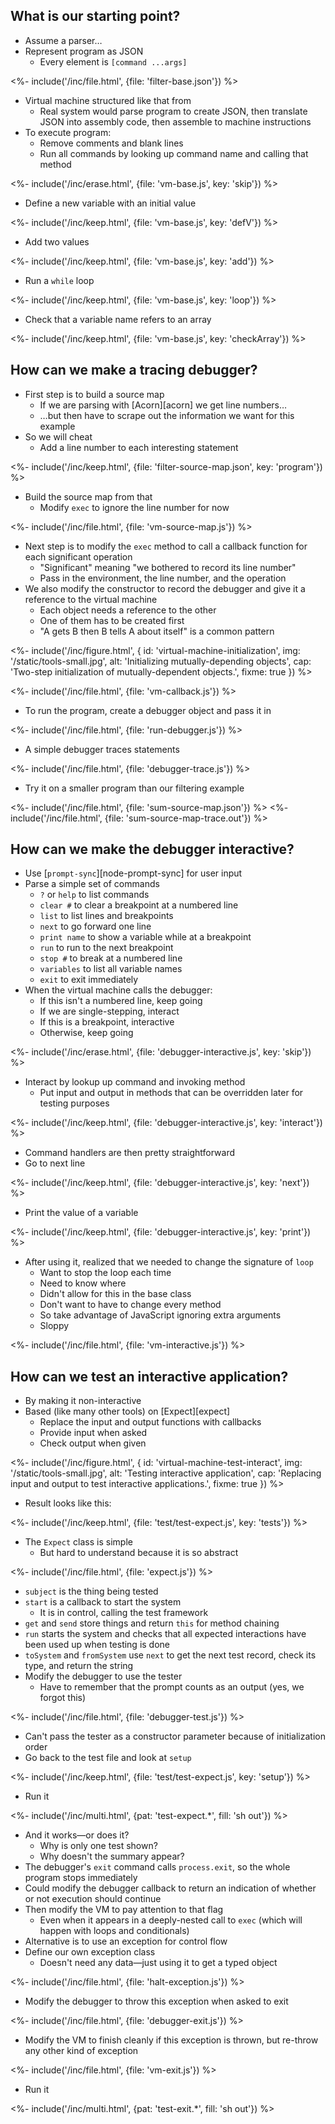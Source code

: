 ---
---

## What is our starting point?

-   Assume a parser…
-   Represent program as JSON
    -   Every element is `[command ...args]`

<%- include('/inc/file.html', {file: 'filter-base.json'}) %>

-   Virtual machine structured like that from <x key="virtual-machine"></x>
    -   Real system would parse program to create JSON, then translate JSON into assembly code, then assemble to machine instructions
-   To execute program:
    -   Remove comments and blank lines
    -   Run all commands by looking up command name and calling that method

<%- include('/inc/erase.html', {file: 'vm-base.js', key: 'skip'}) %>

-   Define a new variable with an initial value

<%- include('/inc/keep.html', {file: 'vm-base.js', key: 'defV'}) %>

-   Add two values

<%- include('/inc/keep.html', {file: 'vm-base.js', key: 'add'}) %>

-   Run a `while` loop

<%- include('/inc/keep.html', {file: 'vm-base.js', key: 'loop'}) %>

-   Check that a variable name refers to an array

<%- include('/inc/keep.html', {file: 'vm-base.js', key: 'checkArray'}) %>

## How can we make a tracing debugger?

-   First step is to build a <g key="source_map">source map</g>
    -   If we are parsing with [Acorn][acorn] we get line numbers…
    -   …but then have to scrape out the information we want for this example
-   So we will cheat
    -   Add a line number to each interesting statement

<%- include('/inc/keep.html', {file: 'filter-source-map.json', key: 'program'}) %>

-   Build the source map from that
    -   Modify `exec` to ignore the line number for now

<%- include('/inc/file.html', {file: 'vm-source-map.js'}) %>

-   Next step is to modify the `exec` method to call a callback function for each significant operation
    -   "Significant" meaning "we bothered to record its line number"
    -   Pass in the environment, the line number, and the operation
-   We also modify the constructor to record the debugger and give it a reference to the virtual machine
    -   Each object needs a reference to the other
    -   One of them has to be created first
    -   "A gets B then B tells A about itself" is a common pattern

<%- include('/inc/figure.html', {
    id: 'virtual-machine-initialization',
    img: '/static/tools-small.jpg',
    alt: 'Initializing mutually-depending objects',
    cap: 'Two-step initialization of mutually-dependent objects.',
    fixme: true
}) %>

<%- include('/inc/file.html', {file: 'vm-callback.js'}) %>

-   To run the program, create a debugger object and pass it in

<%- include('/inc/file.html', {file: 'run-debugger.js'}) %>

-   A simple debugger traces statements

<%- include('/inc/file.html', {file: 'debugger-trace.js'}) %>

-   Try it on a smaller program than our filtering example

<%- include('/inc/file.html', {file: 'sum-source-map.json'}) %>
<%- include('/inc/file.html', {file: 'sum-source-map-trace.out'}) %>

## How can we make the debugger interactive?

-   Use [`prompt-sync`][node-prompt-sync] for user input
-   Parse a simple set of commands
    -   `?` or `help` to list commands
    -   `clear #` to clear a <g key="breakpoint">breakpoint</g> at a numbered line
    -   `list` to list lines and breakpoints
    -   `next` to go forward one line
    -   `print name` to show a variable while at a breakpoint
    -   `run` to run to the next breakpoint
    -   `stop #` to break at a numbered line
    -   `variables` to list all variable names
    -   `exit` to exit immediately
-   When the virtual machine calls the debugger:
    -   If this isn't a numbered line, keep going
    -   If we are single-stepping, interact
    -   If this is a breakpoint, interactive
    -   Otherwise, keep going

<%- include('/inc/erase.html', {file: 'debugger-interactive.js', key: 'skip'}) %>

-   Interact by lookup up command and invoking method
    -   Put input and output in methods that can be overridden later for testing purposes

<%- include('/inc/keep.html', {file: 'debugger-interactive.js', key: 'interact'}) %>

-   Command handlers are then pretty straightforward
-   Go to next line

<%- include('/inc/keep.html', {file: 'debugger-interactive.js', key: 'next'}) %>

-   Print the value of a variable

<%- include('/inc/keep.html', {file: 'debugger-interactive.js', key: 'print'}) %>

-   After using it, realized that we needed to change the signature of `loop`
    -   Want to stop the loop each time
    -   Need to know where
    -   Didn't allow for this in the base class
    -   Don't want to have to change every method
    -   So take advantage of JavaScript ignoring extra arguments
    -   Sloppy

<%- include('/inc/file.html', {file: 'vm-interactive.js'}) %>

## How can we test an interactive application?

-   By making it non-interactive
-   Based (like many other tools) on [Expect][expect]
    -   Replace the input and output functions with callbacks
    -   Provide input when asked
    -   Check output when given

<%- include('/inc/figure.html', {
    id: 'virtual-machine-test-interact',
    img: '/static/tools-small.jpg',
    alt: 'Testing interactive application',
    cap: 'Replacing input and output to test interactive applications.',
    fixme: true
}) %>

-   Result looks like this:

<%- include('/inc/keep.html', {file: 'test/test-expect.js', key: 'tests'}) %>

-   The `Expect` class is simple
    -   But hard to understand because it is so abstract

<%- include('/inc/file.html', {file: 'expect.js'}) %>

-   `subject` is the thing being tested
-   `start` is a callback to start the system
    -   It is in control, calling the test framework
-   `get` and `send` store things and return `this` for method chaining
-   `run` starts the system and checks that all expected interactions have been used up when testing is done
-   `toSystem` and `fromSystem` use `next` to get the next test record, check its type, and return the string
-   Modify the debugger to use the tester
    -   Have to remember that the prompt counts as an output (yes, we forgot this)

<%- include('/inc/file.html', {file: 'debugger-test.js'}) %>

-   Can't pass the tester as a constructor parameter because of initialization order
-   Go back to the test file and look at `setup`

<%- include('/inc/keep.html', {file: 'test/test-expect.js', key: 'setup'}) %>

-   Run it

<%- include('/inc/multi.html', {pat: 'test-expect.*', fill: 'sh out'}) %>

-   And it works—or does it?
    -   Why is only one test shown?
    -   Why doesn't the summary appear?
-   The debugger's `exit` command calls `process.exit`, so the whole program stops immediately
-   Could modify the debugger callback to return an indication of whether or not execution should continue
-   Then modify the VM to pay attention to that flag
    -   Even when it appears in a deeply-nested call to `exec` (which will happen with loops and conditionals)
-   Alternative is to use an exception for control flow
-   Define our own exception class
    -   Doesn't need any data—just using it to get a typed object

<%- include('/inc/file.html', {file: 'halt-exception.js'}) %>

-   Modify the debugger to throw this exception when asked to exit

<%- include('/inc/file.html', {file: 'debugger-exit.js'}) %>

-   Modify the VM to finish cleanly if this exception is thrown, but re-throw any other kind of exception

<%- include('/inc/file.html', {file: 'vm-exit.js'}) %>

-   Run it

<%- include('/inc/multi.html', {pat: 'test-exit.*', fill: 'sh out'}) %>
